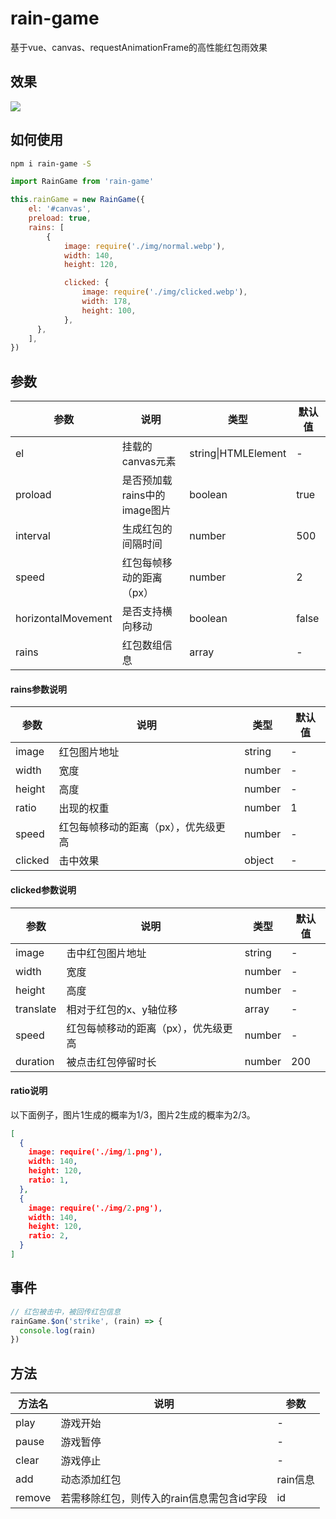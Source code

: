 # rain-game

基于vue、canvas、requestAnimationFrame的高性能红包雨效果

## 效果

![](https://user-images.githubusercontent.com/58357112/220060196-fbdb615b-c3be-463b-9b77-3e742d646a9b.gif)

## 如何使用

``` bash
npm i rain-game -S
```

``` js
import RainGame from 'rain-game'

this.rainGame = new RainGame({
    el: '#canvas',
    preload: true,
    rains: [
        {
            image: require('./img/normal.webp'),
            width: 140,
            height: 120,

            clicked: {
                image: require('./img/clicked.webp'),
                width: 178,
                height: 100,
            },
      },
    ],
})
```

## 参数

| 参数               | 说明                         | 类型                | 默认值 |
| ------------------ | ---------------------------- | ------------------- | ------ |
| el                 | 挂载的canvas元素             | string\|HTMLElement | -      |
| proload            | 是否预加载rains中的image图片 | boolean             | true   |
| interval           | 生成红包的间隔时间           | number              | 500    |
| speed              | 红包每帧移动的距离（px）     | number              | 2      |
| horizontalMovement | 是否支持横向移动             | boolean             | false  |
| rains              | 红包数组信息                 | array               | -      |

#### rains参数说明

| 参数    | 说明                                 | 类型   | 默认值 |
| ------- | ------------------------------------ | ------ | ------ |
| image   | 红包图片地址                         | string | -      |
| width   | 宽度                                 | number | -      |
| height  | 高度                                 | number | -      |
| ratio   | 出现的权重                           | number | 1      |
| speed   | 红包每帧移动的距离（px），优先级更高 | number | -      |
| clicked | 击中效果                             | object | -      |

#### clicked参数说明

| 参数      | 说明                                 | 类型   | 默认值 |
| --------- | ------------------------------------ | ------ | ------ |
| image     | 击中红包图片地址                     | string | -      |
| width     | 宽度                                 | number | -      |
| height    | 高度                                 | number | -      |
| translate | 相对于红包的x、y轴位移               | array  | -      |
| speed     | 红包每帧移动的距离（px），优先级更高 | number | -      |
| duration  | 被点击红包停留时长                   | number | 200    |

#### ratio说明

以下面例子，图片1生成的概率为1/3，图片2生成的概率为2/3。

```json
[
  {
    image: require('./img/1.png'),
    width: 140,
    height: 120,
    ratio: 1,
  },
  {
    image: require('./img/2.png'),
    width: 140,
    height: 120,
    ratio: 2,
  }
]
```

## 事件

```js
// 红包被击中，被回传红包信息
rainGame.$on('strike', (rain) => {
  console.log(rain)
})
```

## 方法

| 方法名 | 说明                                       | 参数     |
| ------ | ------------------------------------------ | -------- |
| play   | 游戏开始                                   | -        |
| pause  | 游戏暂停                                   | -        |
| clear  | 游戏停止                                   | -        |
| add    | 动态添加红包                               | rain信息 |
| remove | 若需移除红包，则传入的rain信息需包含id字段 | id       |